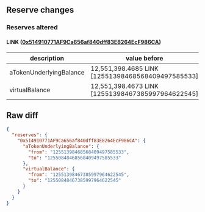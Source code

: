 ## Reserve changes

### Reserves altered

#### LINK ([0x514910771AF9Ca656af840dff83E8264EcF986CA](https://etherscan.io/address/0x514910771AF9Ca656af840dff83E8264EcF986CA))

| description | value before | value after |
| --- | --- | --- |
| aTokenUnderlyingBalance | 12,551,398.4685 LINK [12551398468568409497585533] | 12,550,848.4685 LINK [12550848468568409497585533] |
| virtualBalance | 12,551,398.4673 LINK [12551398467385997964622545] | 12,550,848.4673 LINK [12550848467385997964622545] |


## Raw diff

```json
{
  "reserves": {
    "0x514910771AF9Ca656af840dff83E8264EcF986CA": {
      "aTokenUnderlyingBalance": {
        "from": "12551398468568409497585533",
        "to": "12550848468568409497585533"
      },
      "virtualBalance": {
        "from": "12551398467385997964622545",
        "to": "12550848467385997964622545"
      }
    }
  }
}
```
